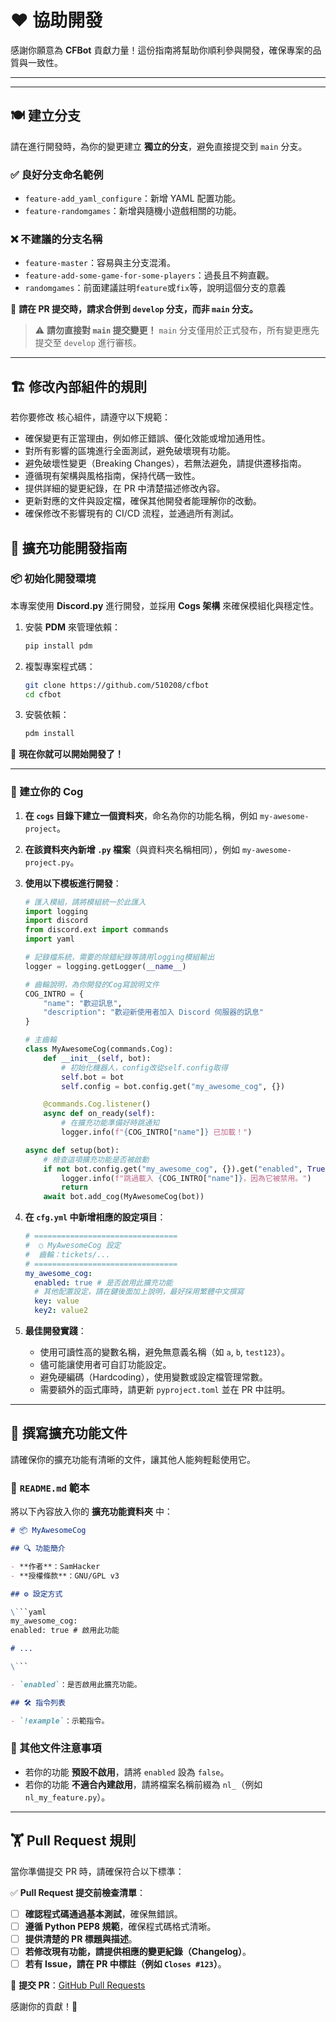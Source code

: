 # ❤️ 協助開發

感謝你願意為 **CFBot** 貢獻力量！這份指南將幫助你順利參與開發，確保專案的品質與一致性。

---

---

## 🍽️ 建立分支

請在進行開發時，為你的變更建立 **獨立的分支**，避免直接提交到 `main` 分支。

### **✅ 良好分支命名範例**

- `feature-add_yaml_configure`：新增 YAML 配置功能。
- `feature-randomgames`：新增與隨機小遊戲相關的功能。

### **❌ 不建議的分支名稱**

- `feature-master`：容易與主分支混淆。
- `feature-add-some-game-for-some-players`：過長且不夠直觀。
- `randomgames`：前面建議註明`feature`或`fix`等，說明這個分支的意義

🔹 **請在 PR 提交時，請求合併到 `develop` 分支，而非 `main` 分支。**

> ⚠️ **請勿直接對 `main` 提交變更！** `main` 分支僅用於正式發布，所有變更應先提交至 `develop` 進行審核。

---

## 🏗️ 修改內部組件的規則

若你要修改 核心組件，請遵守以下規範：

- 確保變更有正當理由，例如修正錯誤、優化效能或增加通用性。
- 對所有影響的區塊進行全面測試，避免破壞現有功能。
- 避免破壞性變更（Breaking Changes），若無法避免，請提供遷移指南。
- 遵循現有架構與風格指南，保持代碼一致性。
- 提供詳細的變更紀錄，在 PR 中清楚描述修改內容。
- 更新對應的文件與設定檔，確保其他開發者能理解你的改動。
- 確保修改不影響現有的 CI/CD 流程，並通過所有測試。

## 🧩 擴充功能開發指南

### **📦 初始化開發環境**

本專案使用 **Discord.py** 進行開發，並採用 **Cogs 架構** 來確保模組化與穩定性。

1. 安裝 **PDM** 來管理依賴：

   ```bash
   pip install pdm
   ```

2. 複製專案程式碼：

   ```bash
   git clone https://github.com/510208/cfbot
   cd cfbot
   ```

3. 安裝依賴：

   ```bash
   pdm install
   ```

🔹 **現在你就可以開始開發了！**

---

### **📂 建立你的 Cog**

1. **在 `cogs` 目錄下建立一個資料夾**，命名為你的功能名稱，例如 `my-awesome-project`。
2. **在該資料夾內新增 `.py` 檔案**（與資料夾名稱相同），例如 `my-awesome-project.py`。
3. **使用以下模板進行開發**：

   ```python
   # 匯入模組，請將模組統一於此匯入
   import logging
   import discord
   from discord.ext import commands
   import yaml

   # 記錄檔系統，需要的除錯紀錄等請用logging模組輸出
   logger = logging.getLogger(__name__)

   # 齒輪說明，為你開發的Cog寫說明文件
   COG_INTRO = {
       "name": "歡迎訊息",
       "description": "歡迎新使用者加入 Discord 伺服器的訊息"
   }

   # 主齒輪
   class MyAwesomeCog(commands.Cog):
       def __init__(self, bot):
           # 初始化機器人，config改從self.config取得
           self.bot = bot
           self.config = bot.config.get("my_awesome_cog", {})

       @commands.Cog.listener()
       async def on_ready(self):
           # 在擴充功能準備好時跳通知
           logger.info(f"{COG_INTRO["name"]} 已加載！")

   async def setup(bot):
       # 檢查這項擴充功能是否被啟動
       if not bot.config.get("my_awesome_cog", {}).get("enabled", True):
           logger.info(f"跳過載入 {COG_INTRO["name"]}，因為它被禁用。")
           return
       await bot.add_cog(MyAwesomeCog(bot))
   ```

4. **在 `cfg.yml` 中新增相應的設定項目**：

   ```yaml
   # ================================
   #  ○ MyAwesomeCog 設定
   #  齒輪：tickets/...
   # ================================
   my_awesome_cog:
     enabled: true # 是否啟用此擴充功能
     # 其他配置設定，請在鍵後面加上說明，最好採用繁體中文撰寫
     key: value
     key2: value2
   ```

5. **最佳開發實踐**：
   - 使用可讀性高的變數名稱，避免無意義名稱（如 `a`, `b`, `test123`）。
   - 儘可能讓使用者可自訂功能設定。
   - 避免硬編碼（Hardcoding），使用變數或設定檔管理常數。
   - 需要額外的函式庫時，請更新 `pyproject.toml` 並在 PR 中註明。

---

## 📜 撰寫擴充功能文件

請確保你的擴充功能有清晰的文件，讓其他人能夠輕鬆使用它。

### **📖 `README.md` 範本**

將以下內容放入你的 **擴充功能資料夾** 中：

````markdown
# 📦 MyAwesomeCog

## 🔍 功能簡介

- **作者**：SamHacker
- **授權條款**：GNU/GPL v3

## ⚙️ 設定方式

\```yaml
my_awesome_cog:
enabled: true # 啟用此功能

# ...

\```

- `enabled`：是否啟用此擴充功能。

## 🛠 指令列表

- `!example`：示範指令。
````

### **📌 其他文件注意事項**

- 若你的功能 **預設不啟用**，請將 `enabled` 設為 `false`。
- 若你的功能 **不適合內建啟用**，請將檔案名稱前綴為 `nl_`（例如 `nl_my_feature.py`）。

---

## 🏋️ Pull Request 規則

當你準備提交 PR 時，請確保符合以下標準：

✅ **Pull Request 提交前檢查清單**：

- [ ] **確認程式碼通過基本測試**，確保無錯誤。
- [ ] **遵循 Python PEP8 規範**，確保程式碼格式清晰。
- [ ] **提供清楚的 PR 標題與描述**。
- [ ] **若修改現有功能，請提供相應的變更紀錄（Changelog）**。
- [ ] **若有 Issue，請在 PR 中標註（例如 `Closes #123`）**。

🔹 **提交 PR**：[GitHub Pull Requests](https://github.com/510208/cfbot/pulls)

感謝你的貢獻！🚀
